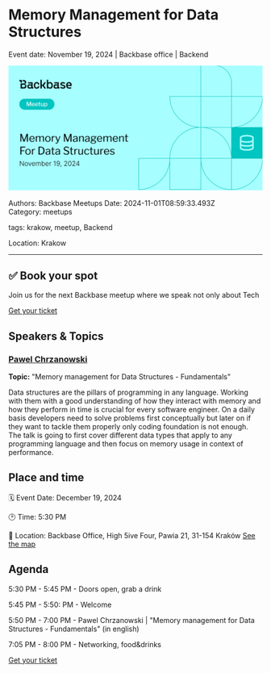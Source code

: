 # Memory Management for Data Structures

Event date: November 19, 2024 | Backbase office | Backend

![](assets/placeholder.webp)

Authors: Backbase Meetups
Date: 2024-11-01T08:59:33.493Z  
Category: meetups

tags: krakow, meetup, Backend

Location: Krakow
 
--- 

## ✅ Book your spot

Join us for the next Backbase meetup where we speak not only about Tech

[Get your ticket](https://www.meetup.com/backbase-meetups/)

## Speakers & Topics

### [Pawel Chrzanowski](https://www.linkedin.com/in/pchrzanowski/)
**Topic:** "Memory management for Data Structures - Fundamentals"

Data structures are the pillars of programming in any language. Working with them with a good understanding of how they interact with memory and how they perform in time is crucial for every software engineer.
On a daily basis developers need to solve problems first conceptually but later on if they want to tackle them properly only coding foundation is not enough.
The talk is going to first cover different data types that apply to any programming language and then focus on memory usage in context of performance.

## Place and time

🗓️ Event Date: December 19, 2024

🕑 Time: 5:30  PM

📍 Location: Backbase Office, High 5ive Four, Pawia 21, 31-154 Kraków
[See the map](https://maps.app.goo.gl/UWpwQ9zNaJBxPLEV9)

## Agenda

5:30 PM - 5:45 PM - Doors open, grab a drink

5:45 PM - 5:50: PM - Welcome

5:50 PM - 7:00 PM - Pawel Chrzanowski | "Memory management for Data Structures - Fundamentals" (in english)

7:05 PM - 8:00 PM - Networking, food&drinks

[Get your ticket](https://www.meetup.com/backbase-meetups/)
